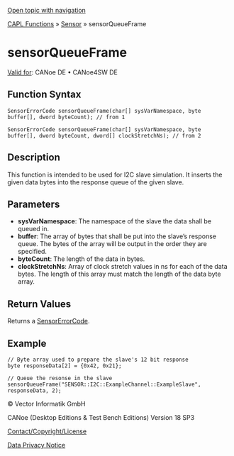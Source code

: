[Open topic with navigation](../../../../../CANoeDEFamily.htm#Topics/CAPLFunctions/Sensor/Functions/CAPLfunctionSensorQueueFrame.md)

[CAPL Functions](../../CAPLfunctions.md) » [Sensor](../CAPLfunctionsSensorOverview.md) » sensorQueueFrame

# sensorQueueFrame

[Valid for](../../../Shared/FeatureAvailability.md): CANoe DE • CANoe4SW DE

## Function Syntax

```plaintext
SensorErrorCode sensorQueueFrame(char[] sysVarNamespace, byte buffer[], dword byteCount); // from 1
```

```plaintext
SensorErrorCode sensorQueueFrame(char[] sysVarNamespace, byte buffer[], dword byteCount, dword[] clockStretchNs); // from 2
```

## Description

This function is intended to be used for I2C slave simulation. It inserts the given data bytes into the response queue of the given slave.

## Parameters

- **sysVarNamespace**: The namespace of the slave the data shall be queued in.
- **buffer**: The array of bytes that shall be put into the slave’s response queue. The bytes of the array will be output in the order they are specified.
- **byteCount**: The length of the data in bytes.
- **clockStretchNs**: Array of clock stretch values in ns for each of the data bytes. The length of this array must match the length of the data byte array.

## Return Values

Returns a [SensorErrorCode](../CAPLfunctionsSensorEnumeration.md).

## Example

```plaintext
// Byte array used to prepare the slave's 12 bit response
byte responseData[2] = {0x42, 0x21};

// Queue the resonse in the slave
sensorQueueFrame("SENSOR::I2C::ExampleChannel::ExampleSlave", responseData, 2);
```

© Vector Informatik GmbH

CANoe (Desktop Editions & Test Bench Editions) Version 18 SP3

[Contact/Copyright/License](../../../Shared/ContactCopyrightLicense.md)

[Data Privacy Notice](https://www.vector.com/int/en/company/get-info/privacy-policy/)
